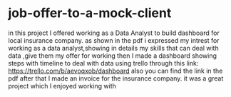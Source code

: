 # job-offer-to-a-mock-client
in this project I offered working as a Data Analyst to build dashboard for local insurance company.
as shown in the pdf i expressed my intrest for working as a data analyst,showing in details my skills that can deal with data ,give them my offer for working
 then I made a dashboard showing steps with timeline to deal with data using trello through this link:
https://trello.com/b/aevoqxob/dashboard also you can find the link in the pdf 
after that I made an invoice for the insurance company.
it was a great project which I enjoyed working with
